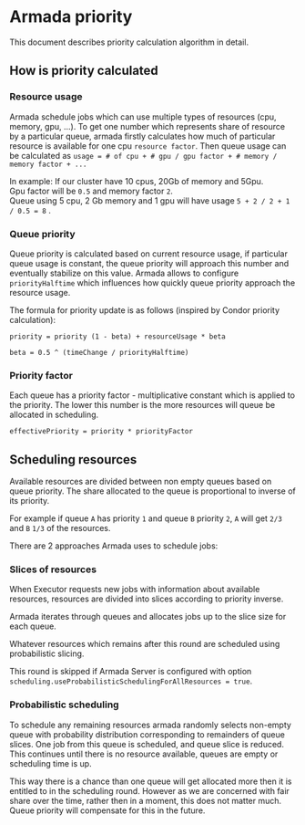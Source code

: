 # Armada priority

This document describes priority calculation algorithm in detail.

## How is priority calculated

### Resource usage
Armada schedule jobs which can use multiple types of resources (cpu, memory, gpu, ...).
To get one number which represents share of resource by a particular queue, armada firstly calculates how much of particular
resource is available for one cpu `resource factor`.
Then queue usage can be calculated as `usage = # of cpu + # gpu / gpu factor + # memory / memory factor + ...` 

In example:
If our cluster have 10 cpus, 20Gb of memory and 5Gpu. <br />
Gpu factor will be `0.5` and memory factor `2`.<br />
Queue using 5 cpu, 2 Gb memory and 1 gpu will have usage `5 + 2 / 2 + 1 / 0.5 = 8` . 

### Queue priority
Queue priority is calculated based on current resource usage, if particular queue usage is constant, the queue priority will approach this number and eventually stabilize on this value.
Armada allows to configure `priorityHalftime` which influences how quickly queue priority approach the resource usage.

The formula for priority update is as follows (inspired by Condor priority calculation):

`priority = priority (1 - beta) + resourceUsage * beta`

`beta = 0.5 ^ (timeChange / priorityHalftime)` 

### Priority factor
Each queue has a priority factor - multiplicative constant which is applied to the priority. The lower this number is the more resources will queue be allocated in scheduling.

`effectivePriority = priority * priorityFactor`

## Scheduling resources
Available resources are divided between non empty queues based on queue priority. The share allocated to the queue is proportional to inverse of its priority.

For example if queue `A` has priority `1` and queue `B` priority `2`, `A` will get `2/3` and `B` `1/3` of the resources.

There are 2 approaches Armada uses to schedule jobs:

### Slices of resources
When Executor requests new jobs with information about available resources, resources are divided into slices according to priority inverse.

Armada iterates through queues and allocates jobs up to the slice size for each queue.

Whatever resources which remains after this round are scheduled using probabilistic slicing.

This round is skipped if Armada Server is configured with option `scheduling.useProbabilisticSchedulingForAllResources = true`.

### Probabilistic scheduling
To schedule any remaining resources armada randomly selects non-empty queue with probability distribution corresponding to remainders of queue slices. One job from this queue is scheduled, and queue slice is reduced. This continues until there is no resource available, queues are empty or scheduling time is up. 

This way there is a chance than one queue will get allocated more then it is entitled to in the scheduling round. However as we are concerned with fair share over the time, rather then in a moment, this does not matter much. Queue priority will compensate for this in the future.

